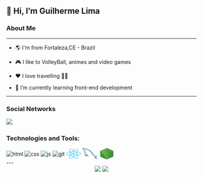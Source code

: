 ## 👋 Hi, I’m Guilherme Lima


### About Me 
--- 
- 🌎  I'm from Fortaleza,CE - Brazil

- 🎮  I like to VolleyBall, animes and video games

- ❤️ I love travelling 🛫🛬
  
- 🌱 I’m currently learning  front-end development
 ---
 ### Social Networks
 
  <a href="https://www.linkedin.com/in/guilherme-lima-e-silva-2a1574269/" target="_blank"><img src="https://img.shields.io/badge/LinkedIn-0077B5?style=for-the-badge&logo=linkedin&logoColor=white" target="_blank"></a>
### Technologies and Tools:
<div>    
<img align="center" alt="html" width="40" height="30" src="https://cdn.jsdelivr.net/gh/devicons/devicon/icons/html5/html5-original.svg" />
<img align="center" alt="css" width="40" height="30" src="https://cdn.jsdelivr.net/gh/devicons/devicon/icons/css3/css3-original.svg" " /> 
<img align="center" alt="js" width="40" height="30" src="https://cdn.jsdelivr.net/gh/devicons/devicon/icons/javascript/javascript-original.svg"" />         
<img align="center" alt="git" width="40" height="30" src="https://cdn.jsdelivr.net/gh/devicons/devicon/icons/git/git-original.svg" />   
<img align="center" alt="git" width="40" height="30" src="https://raw.githubusercontent.com/devicons/devicon/master/icons/react/react-original.svg" /> 
<img align="center" alt="git" width="40" height="30" src="https://raw.githubusercontent.com/devicons/devicon/master/icons/mysql/mysql-original.svg" />
<img align="center" alt="git" width="40" height="30" src="https://raw.githubusercontent.com/devicons/devicon/master/icons/nodejs/nodejs-original.svg"" />
</div>
---

  <div align="center" style="">
    <img src="https://github-readme-stats.vercel.app/api?username=GuilhermeGLS&show_icons=true&theme=radical"</>
   <img src="https://github-readme-stats.vercel.app/api/top-langs/?username=GuilhermeGLS&layout=compact"</>
</div>

